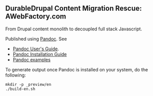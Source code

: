 ## DurableDrupal Content Migration Rescue: AWebFactory.com

From Drupal content monolith to decoupled full stack Javascript.

Published using [Pandoc](http://pandoc.org/). See

* [Pandoc User's Guide](http://pandoc.org/MANUAL.html#images).
* [Pandoc Installation Guide](http://pandoc.org/installing.html)
* [Pandoc examples](http://pandoc.org/demos.html)

To generate output once Pandoc is installed on your system, do the following:

```
mkdir -p _preview/en
./build-en.sh
```
